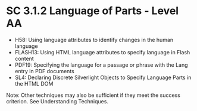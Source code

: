 # SC 3.1.2 Language of Parts - Level AA


- H58: Using language attributes to identify changes in the human language
- FLASH13: Using HTML language attributes to specify language in Flash content
- PDF19: Specifying the language for a passage or phrase with the Lang entry in PDF documents
- SL4: Declaring Discrete Silverlight Objects to Specify Language Parts in the HTML DOM

Note: Other techniques may also be sufficient if they meet the success criterion. See Understanding Techniques.
